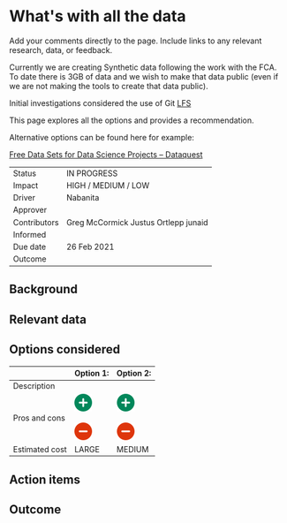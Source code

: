 # What's with all the data

Add your comments directly to the page. Include links to any relevant research, data, or feedback.

Currently we are creating Synthetic data following the work with the FCA. To date there is 3GB of data and we wish to make that data public (even if we are not making the tools to create that data public).

Initial investigations considered the use of Git [LFS](https://git-lfs.github.com/)

This page explores all the options and provides a recommendation.

Alternative options can be found here for example:

[Free Data Sets for Data Science Projects – Dataquest](https://www.dataquest.io/blog/free-datasets-for-projects/)

|     |     |
| --- | --- |
| Status | IN PROGRESS |
| Impact | HIGH / MEDIUM / LOW |
| Driver | Nabanita |
| Approver |     |
| Contributors | Greg McCormick Justus Ortlepp junaid |
| Informed |     |
| Due date | 26 Feb 2021 |
| Outcome |     |

## Background

## Relevant data

## Options considered

|     | Option 1: | Option 2: |
| --- | --- | --- |
| Description |     |     |
| Pros and cons | ![plus](../../images/plus_32.png)<br><br>![(minus)](../../images/minus_32.png) | ![plus](../../images/plus_32.png)<br><br>![(minus)](../../images/minus_32.png) |
| Estimated cost | LARGE | MEDIUM |

## Action items

## Outcome

